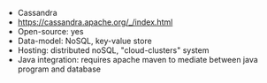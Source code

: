 * Cassandra
* https://cassandra.apache.org/_/index.html
* Open-source: yes
* Data-model: NoSQL, key-value store
* Hosting: distributed noSQL, "cloud-clusters" system
* Java integration: requires apache maven to mediate between java program and database